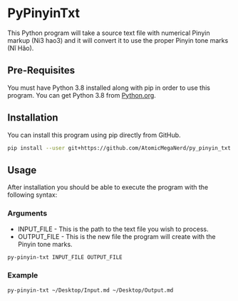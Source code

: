 # PyPinyinTxt

This Python program will take a source text file with numerical Pinyin markup (Ni3
hao3) and it will convert it to use the proper Pinyin tone marks (Nǐ Hǎo).

## Pre-Requisites

You must have Python 3.8 installed along with pip in order to use this program. You
can get Python 3.8 from [Python.org](https://python.org).

## Installation

You can install this program using pip directly from GitHub.

```bash
pip install --user git+https://github.com/AtomicMegaNerd/py_pinyin_txt.git#egg=py_pinyin_txt
```

## Usage

After installation you should be able to execute the program with the following syntax:

### Arguments

* INPUT_FILE - This is the path to the text file you wish to process.
* OUTPUT_FILE - This is the new file the program will create with the Pinyin tone 
marks.

```bash
py-pinyin-txt INPUT_FILE OUTPUT_FILE
```

### Example

```bash
py-pinyin-txt ~/Desktop/Input.md ~/Desktop/Output.md
```
